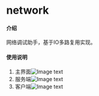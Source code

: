 # network

#### 介绍
网络调试助手，基于IO多路复用实现。

#### 使用说明

1. 主界面![Image text](http://s.twinking.cn/files/images/network1.png)
2. 服务端![Image text](http://s.twinking.cn/files/images/network2.png)
3. 客户端![Image text](http://s.twinking.cn/files/images/network3.png)
